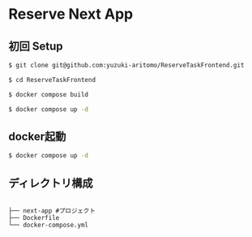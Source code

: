 # Reserve Next App

## 初回 Setup

```bash
$ git clone git@github.com:yuzuki-aritomo/ReserveTaskFrontend.git

$ cd ReserveTaskFrontend

$ docker compose build

$ docker compose up -d
```

## docker起動

```bash
$ docker compose up -d
```

## ディレクトリ構成
```

├── next-app #プロジェクト
├── Dockerfile
└── docker-compose.yml

```